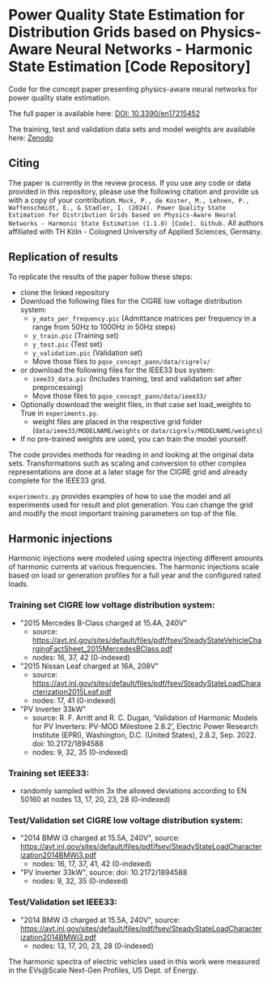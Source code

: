 # Power Quality State Estimation for Distribution Grids based on Physics-Aware Neural Networks - Harmonic State Estimation [Code Repository]
Code for the concept paper presenting physics-aware neural networks for power quality state estimation.

The full paper is available here: [DOI: 10.3390/en17215452](https://doi.org/10.3390/en17215452)

The training, test and validation data sets and model weights are available here: [Zenodo](https://zenodo.org/records/13122171)

## Citing
The paper is currently in the review process. If you use any code or data provided in this repository, please use the following citation and provide us with a copy of your contribution.
```Mack, P., de Koster, M., Lehnen, P., Waffenschmidt, E., & Stadler, I. (2024). Power Quality State Estimation for Distribution Grids based on Physics-Aware Neural Networks - Harmonic State Estimation (1.1.0) [Code]. Github.```
All authors affiliated with  TH Köln - Cologned University of Applied Sciences, Germany.


## Replication of results
To replicate the results of the paper follow these steps:

- clone the linked repository
- Download the following files for the CIGRE low voltage distribution system:
  - `y_mats_per_frequency.pic` (Admittance matrices per frequency in a range from 50Hz to 1000Hz in 50Hz steps)
  - `y_train.pic` (Training set)
  - `y_test.pic` (Test set)
  - `y_validation.pic` (Validation set)
  - Move those files to `pqse_concept_pann/data/cigrelv/`
- or download the following files for the IEEE33 bus system:
  - `ieee33_data.pic` (Includes training, test and validation set after preprocessing)
  - Move those files to `pqse_concept_pann/data/ieee33/`
- Optionally download the weight files, in that case set load_weights to True in `experiments.py`.
  - weight files are placed in the respective grid folder (`data/ieee33/MODELNAME/weights` or `data/cigrelv/MODELNAME/weights`)
- If no pre-trained weights are used, you can train the model yourself. 

The code provides methods for reading in and looking at the original data sets. Transformations such as scaling and conversion to other complex representations are done at a later stage for the CIGRE grid and already complete for the IEEE33 grid.

`experiments.py` provides examples of how to use the model and all experiments used for result and plot generation.
You can change the grid and modify the most important training parameters on top of the file.

## Harmonic injections
Harmonic injections were modeled using spectra injecting different amounts of harmonic currents at various frequencies.
The harmonic injections scale based on load or generation profiles for a full year and the configured rated loads.

### Training set CIGRE low voltage distribution system:
- "2015 Mercedes B-Class charged at 15.4A, 240V"
  - source: https://avt.inl.gov/sites/default/files/pdf/fsev/SteadyStateVehicleChargingFactSheet_2015MercedesBClass.pdf
  - nodes: 16, 37, 42 (0-indexed)
- "2015 Nissan Leaf charged at 16A, 208V"
  - source: https://avt.inl.gov/sites/default/files/pdf/fsev/SteadyStateLoadCharacterization2015Leaf.pdf
  - nodes: 17, 41 (0-indexed)
- "PV Inverter 33kW"
  - source: R. F. Arritt and R. C. Dugan, ‘Validation of Harmonic Models for PV Inverters: PV-MOD Milestone 2.8.2’, Electric Power Research Institute (EPRI), Washington, D.C. (United States), 2.8.2, Sep. 2022. doi: 10.2172/1894588
  - nodes: 9, 32, 35 (0-indexed)
  
### Training set IEEE33:
- randomly sampled within 3x the allowed deviations according to EN 50160 at nodes 13, 17, 20, 23, 28 (0-indexed)
  
### Test/Validation set CIGRE low voltage distribution system: 
- "2014 BMW i3 charged at 15.5A, 240V", source: https://avt.inl.gov/sites/default/files/pdf/fsev/SteadyStateLoadCharacterization2014BMWi3.pdf
  - nodes: 16, 17, 37, 41, 42 (0-indexed)
- "PV Inverter 33kW", source: doi: 10.2172/1894588
  - nodes: 9, 32, 35 (0-indexed)

### Test/Validation set IEEE33: 
- "2014 BMW i3 charged at 15.5A, 240V", source: https://avt.inl.gov/sites/default/files/pdf/fsev/SteadyStateLoadCharacterization2014BMWi3.pdf
  - nodes: 13, 17, 20, 23, 28 (0-indexed)

The harmonic spectra of electric vehicles used in this work were measured in the EVs@Scale Next-Gen Profiles, US Dept. of Energy. 
